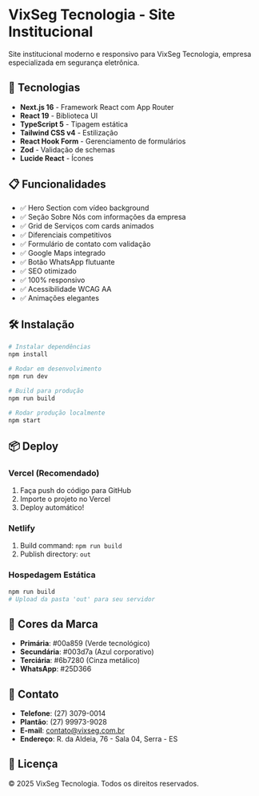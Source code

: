 # VixSeg Tecnologia - Site Institucional

Site institucional moderno e responsivo para VixSeg Tecnologia, empresa especializada em segurança eletrônica.

## 🚀 Tecnologias

- **Next.js 16** - Framework React com App Router
- **React 19** - Biblioteca UI
- **TypeScript 5** - Tipagem estática
- **Tailwind CSS v4** - Estilização
- **React Hook Form** - Gerenciamento de formulários
- **Zod** - Validação de schemas
- **Lucide React** - Ícones

## 📋 Funcionalidades

- ✅ Hero Section com vídeo background
- ✅ Seção Sobre Nós com informações da empresa
- ✅ Grid de Serviços com cards animados
- ✅ Diferenciais competitivos
- ✅ Formulário de contato com validação
- ✅ Google Maps integrado
- ✅ Botão WhatsApp flutuante
- ✅ SEO otimizado
- ✅ 100% responsivo
- ✅ Acessibilidade WCAG AA
- ✅ Animações elegantes

## 🛠️ Instalação

```bash
# Instalar dependências
npm install

# Rodar em desenvolvimento
npm run dev

# Build para produção
npm run build

# Rodar produção localmente
npm start
```

## 📦 Deploy

### Vercel (Recomendado)

1. Faça push do código para GitHub
2. Importe o projeto no Vercel
3. Deploy automático!

### Netlify

1. Build command: `npm run build`
2. Publish directory: `out`

### Hospedagem Estática

```bash
npm run build
# Upload da pasta 'out' para seu servidor
```

## 🎨 Cores da Marca

- **Primária**: #00a859 (Verde tecnológico)
- **Secundária**: #003d7a (Azul corporativo)
- **Terciária**: #6b7280 (Cinza metálico)
- **WhatsApp**: #25D366

## 📱 Contato

- **Telefone**: (27) 3079-0014
- **Plantão**: (27) 99973-9028
- **E-mail**: contato@vixseg.com.br
- **Endereço**: R. da Aldeia, 76 - Sala 04, Serra - ES

## 📄 Licença

© 2025 VixSeg Tecnologia. Todos os direitos reservados.
